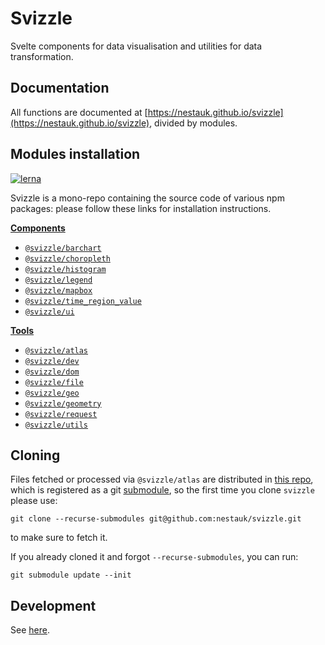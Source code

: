# Svizzle

Svelte components for data visualisation and utilities for data transformation.

## Documentation

All functions are documented at [https://nestauk.github.io/svizzle](https://nestauk.github.io/svizzle), divided by modules.

## Modules installation

[![lerna](https://img.shields.io/badge/maintained%20with-lerna-cc00ff.svg)](https://lerna.js.org/)

Svizzle is a mono-repo containing the source code of various npm packages: please follow these links for installation instructions.

**[Components](https://github.com/nestauk/svizzle/tree/release/packages/components)**

- [`@svizzle/barchart`](https://github.com/nestauk/svizzle/tree/release/packages/components/barchart)
- [`@svizzle/choropleth`](https://github.com/nestauk/svizzle/tree/release/packages/components/choropleth)
- [`@svizzle/histogram`](https://github.com/nestauk/svizzle/tree/release/packages/components/histogram)
- [`@svizzle/legend`](https://github.com/nestauk/svizzle/tree/release/packages/components/legend)
- [`@svizzle/mapbox`](https://github.com/nestauk/svizzle/tree/release/packages/components/mapbox)
- [`@svizzle/time_region_value`](https://github.com/nestauk/svizzle/tree/release/packages/components/time_region_value)
- [`@svizzle/ui`](https://github.com/nestauk/svizzle/tree/release/packages/components/ui)

**[Tools](https://github.com/nestauk/svizzle/tree/release/packages/tools)**

- [`@svizzle/atlas`](https://github.com/nestauk/svizzle/tree/release/packages/tools/atlas)
- [`@svizzle/dev`](https://github.com/nestauk/svizzle/tree/release/packages/tools/dev)
- [`@svizzle/dom`](https://github.com/nestauk/svizzle/tree/release/packages/tools/dom)
- [`@svizzle/file`](https://github.com/nestauk/svizzle/tree/release/packages/tools/file)
- [`@svizzle/geo`](https://github.com/nestauk/svizzle/tree/release/packages/tools/geo)
- [`@svizzle/geometry`](https://github.com/nestauk/svizzle/tree/release/packages/tools/geometry)
- [`@svizzle/request`](https://github.com/nestauk/svizzle/tree/release/packages/tools/request)
- [`@svizzle/utils`](https://github.com/nestauk/svizzle/tree/release/packages/tools/utils)

## Cloning

Files fetched or processed via `@svizzle/atlas` are distributed in [this repo](https://github.com/nestauk/svizzle_atlas_distro), which is registered as a git [submodule](https://git-scm.com/book/en/v2/Git-Tools-Submodules), so the first time you clone `svizzle` please use:

```
git clone --recurse-submodules git@github.com:nestauk/svizzle.git
```

to make sure to fetch it.

If you already cloned it and forgot `--recurse-submodules`, you can run:

```
git submodule update --init
```

## Development

See [here](./doc/dev.md).
